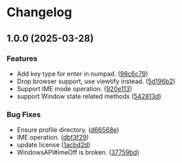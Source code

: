 # Changelog

## 1.0.0 (2025-03-28)


### Features

* Add key type for enter in numpad. ([98c6c79](https://github.com/teletha/marionette/commit/98c6c7973c1e26a213ec2cc47b0d74e9ff644d3b))
* Drop browser support, use viewtify instead. ([5d196b2](https://github.com/teletha/marionette/commit/5d196b21ecc4e5525fea16feecc8c68aead250f4))
* Support IME mode operation. ([920e113](https://github.com/teletha/marionette/commit/920e113b2212d36581f881653041f096fffc31b9))
* support Window state related methods ([542813d](https://github.com/teletha/marionette/commit/542813dde9bf78ad30c87316500e83fcbcce20e2))


### Bug Fixes

* Ensure profile directory. ([d66568e](https://github.com/teletha/marionette/commit/d66568ef31e5ef9edf3093e3df4429bf721d59ce))
* IME operation. ([dbf3f29](https://github.com/teletha/marionette/commit/dbf3f296210c7bb62c3ea695d631a140144ae04f))
* update license ([1acbd2d](https://github.com/teletha/marionette/commit/1acbd2dbed6f70118f2708d6bae4eecc6ec01453))
* WindowsAPI#imeOff is broken. ([37759bd](https://github.com/teletha/marionette/commit/37759bd23ce7b48192fa71a18dd711e21d6abec5))
